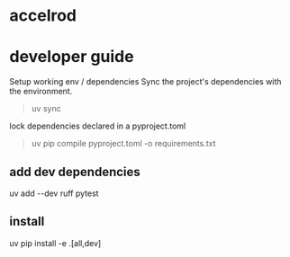 # accelrod



# developer guide

Setup working env / dependencies
Sync the project's dependencies with the environment.
> uv sync

lock dependencies declared in a pyproject.toml
> uv pip compile pyproject.toml -o requirements.txt



## add dev dependencies
uv add --dev ruff pytest

## install 
uv pip install -e .[all,dev]
